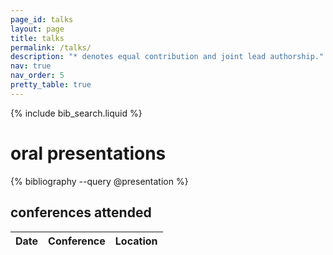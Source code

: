 ```yaml
---
page_id: talks
layout: page
title: talks
permalink: /talks/
description: "* denotes equal contribution and joint lead authorship."
nav: true
nav_order: 5
pretty_table: true
---
```


<!-- Bibsearch Feature -->
{% include bib_search.liquid %}

<div class="publications">
    
<h1>oral presentations</h1>
{% bibliography --query @presentation %}
</div>

<h2>conferences attended</h2>

<div class="conferences">

<div class="table-responsive table-borderless">
<table class="table-borderless" id="table" data-toggle="table" data-url="{{ 'assets/json/table_data.json' | relative_url }}">
  <thead>
    <tr>
      <th data-field="date">Date</th>
      <th data-field="conference">Conference</th>
      <th data-field="location">Location</th>
    </tr>
  </thead>
</table>
</div>